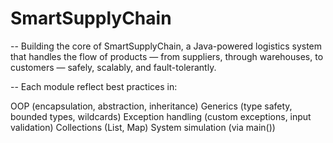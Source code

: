 # SmartSupplyChain

-- Building the core of SmartSupplyChain, a Java-powered logistics system that handles the flow of products — 
from suppliers, through warehouses, to customers — safely, scalably, and fault-tolerantly.

-- Each module reflect best practices in:

OOP (encapsulation, abstraction, inheritance)
Generics (type safety, bounded types, wildcards)
Exception handling (custom exceptions, input validation)
Collections (List, Map)
System simulation (via main())
